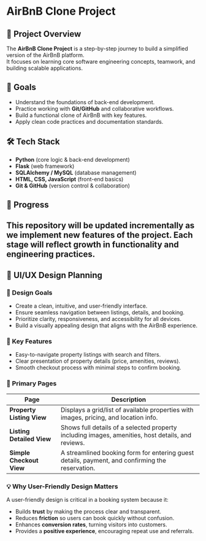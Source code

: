 # AirBnB Clone Project

## 📌 Project Overview
The **AirBnB Clone Project** is a step-by-step journey to build a simplified version of the AirBnB platform.  
It focuses on learning core software engineering concepts, teamwork, and building scalable applications.

## 🎯 Goals
- Understand the foundations of back-end development.  
- Practice working with **Git/GitHub** and collaborative workflows.  
- Build a functional clone of AirBnB with key features.  
- Apply clean code practices and documentation standards.  

## 🛠️ Tech Stack
- **Python** (core logic & back-end development)  
- **Flask** (web framework)  
- **SQLAlchemy / MySQL** (database management)  
- **HTML, CSS, JavaScript** (front-end basics)  
- **Git & GitHub** (version control & collaboration)  

## 🚀 Progress
This repository will be updated incrementally as we implement new features of the project. Each stage will reflect growth in functionality and engineering practices.
---
## 🎨 UI/UX Design Planning

### 🌟 Design Goals
- Create a clean, intuitive, and user-friendly interface.  
- Ensure seamless navigation between listings, details, and booking.  
- Prioritize clarity, responsiveness, and accessibility for all devices.  
- Build a visually appealing design that aligns with the AirBnB experience.  

### 🔑 Key Features
- Easy-to-navigate property listings with search and filters.  
- Clear presentation of property details (price, amenities, reviews).  
- Smooth checkout process with minimal steps to confirm booking.  

### 📄 Primary Pages

| Page                     | Description                                                                 |
|---------------------------|-----------------------------------------------------------------------------|
| **Property Listing View** | Displays a grid/list of available properties with images, pricing, and location info. |
| **Listing Detailed View** | Shows full details of a selected property including images, amenities, host details, and reviews. |
| **Simple Checkout View**  | A streamlined booking form for entering guest details, payment, and confirming the reservation. |

### 💡 Why User-Friendly Design Matters
A user-friendly design is critical in a booking system because it:  
- Builds **trust** by making the process clear and transparent.  
- Reduces **friction** so users can book quickly without confusion.  
- Enhances **conversion rates**, turning visitors into customers.  
- Provides a **positive experience**, encouraging repeat use and referrals.  

